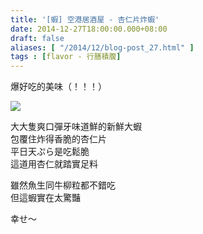 ```yaml
---
title: '[蝦] 空港居酒屋 - 杏仁片炸蝦'
date: 2014-12-27T18:00:00.000+08:00
draft: false
aliases: [ "/2014/12/blog-post_27.html" ]
tags : [flavor - 行膳積腹]
---
```


爆好吃的美味（！！！）  

![](/images/airportizakaya.jpg)

大大隻爽口彈牙味道鮮的新鮮大蝦  
包覆住炸得香脆的杏仁片  
平日天ぷら是吃鬆脆  
這道用杏仁就踏實足料  
  

雖然魚生同牛柳粒都不錯吃  
但這蝦實在太驚豔

  

幸せ～
